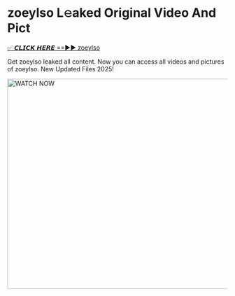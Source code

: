# zoeylso L𝚎aked Original Video And Pict

<p><a href="https://cliphot.my.id/zoeylso" rel="nofollow">✅ 𝘾𝙇𝙄𝘾𝙆 𝙃𝙀𝙍𝙀 ==►► zoeylso​</a></p>


<p>Get zoeylso leaked all content. Now you can access all videos and pictures of zoeylso. New Updated Files 2025!</p>


<p><a rel="nofollow" title="WATCH NOW" href="https://cliphot.my.id/zoeylso"><img border="zoeylso" height="480" width="720" title="WATCH NOW" alt="WATCH NOW" src="https://i.ibb.co.com/xMMVF88/686577567.gif"></a></p>